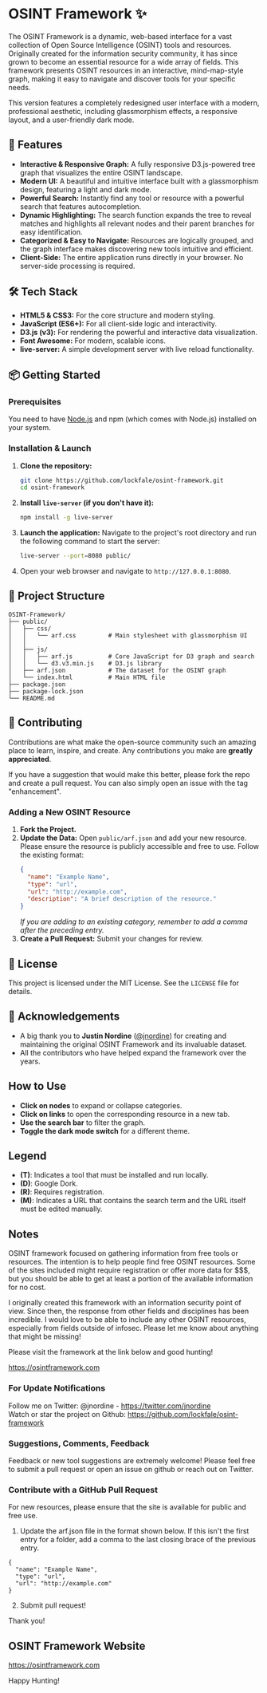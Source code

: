 # OSINT Framework ✨

The OSINT Framework is a dynamic, web-based interface for a vast collection of Open Source Intelligence (OSINT) tools and resources. Originally created for the information security community, it has since grown to become an essential resource for a wide array of fields. This framework presents OSINT resources in an interactive, mind-map-style graph, making it easy to navigate and discover tools for your specific needs.

This version features a completely redesigned user interface with a modern, professional aesthetic, including glassmorphism effects, a responsive layout, and a user-friendly dark mode.

## 🚀 Features

-   **Interactive & Responsive Graph:** A fully responsive D3.js-powered tree graph that visualizes the entire OSINT landscape.
-   **Modern UI:** A beautiful and intuitive interface built with a glassmorphism design, featuring a light and dark mode.
-   **Powerful Search:** Instantly find any tool or resource with a powerful search that features autocompletion.
-   **Dynamic Highlighting:** The search function expands the tree to reveal matches and highlights all relevant nodes and their parent branches for easy identification.
-   **Categorized & Easy to Navigate:** Resources are logically grouped, and the graph interface makes discovering new tools intuitive and efficient.
-   **Client-Side:** The entire application runs directly in your browser. No server-side processing is required.

## 🛠️ Tech Stack

-   **HTML5 & CSS3:** For the core structure and modern styling.
-   **JavaScript (ES6+):** For all client-side logic and interactivity.
-   **D3.js (v3):** For rendering the powerful and interactive data visualization.
-   **Font Awesome:** For modern, scalable icons.
-   **live-server:** A simple development server with live reload functionality.

## 📦 Getting Started

### Prerequisites

You need to have [Node.js](https://nodejs.org/) and npm (which comes with Node.js) installed on your system.

### Installation & Launch

1.  **Clone the repository:**
    ```bash
    git clone https://github.com/lockfale/osint-framework.git
    cd osint-framework
    ```

2.  **Install `live-server` (if you don't have it):**
    ```bash
    npm install -g live-server
    ```

3.  **Launch the application:**
    Navigate to the project's root directory and run the following command to start the server:
    ```bash
    live-server --port=8080 public/
    ```

4.  Open your web browser and navigate to `http://127.0.0.1:8080`.

## 📂 Project Structure

```
OSINT-Framework/
├── public/
│   ├── css/
│   │   └── arf.css         # Main stylesheet with glassmorphism UI
│   │   
│   ├── js/
│   │   ├── arf.js          # Core JavaScript for D3 graph and search
│   │   └── d3.v3.min.js    # D3.js library
│   ├── arf.json            # The dataset for the OSINT graph
│   └── index.html          # Main HTML file
├── package.json
├── package-lock.json
└── README.md
```

## 🤝 Contributing

Contributions are what make the open-source community such an amazing place to learn, inspire, and create. Any contributions you make are **greatly appreciated**.

If you have a suggestion that would make this better, please fork the repo and create a pull request. You can also simply open an issue with the tag "enhancement".

### Adding a New OSINT Resource

1.  **Fork the Project.**
2.  **Update the Data:** Open `public/arf.json` and add your new resource. Please ensure the resource is publicly accessible and free to use. Follow the existing format:
    ```json
    {
      "name": "Example Name",
      "type": "url",
      "url": "http://example.com",
      "description": "A brief description of the resource."
    }
    ```
    *If you are adding to an existing category, remember to add a comma after the preceding entry.*
3.  **Create a Pull Request:** Submit your changes for review.

## 📄 License

This project is licensed under the MIT License. See the `LICENSE` file for details.

## 🙏 Acknowledgements

-   A big thank you to **Justin Nordine** ([@jnordine](https://twitter.com/jnordine)) for creating and maintaining the original OSINT Framework and its invaluable dataset.
-   All the contributors who have helped expand the framework over the years.

## How to Use

- **Click on nodes** to expand or collapse categories.
- **Click on links** to open the corresponding resource in a new tab.
- **Use the search bar** to filter the graph.
- **Toggle the dark mode switch** for a different theme.

## Legend

- **(T)**: Indicates a tool that must be installed and run locally.
- **(D)**: Google Dork.
- **(R)**: Requires registration.
- **(M)**: Indicates a URL that contains the search term and the URL itself must be edited manually.

## Notes
OSINT framework focused on gathering information from free tools or resources. The intention is to help people find free OSINT resources. Some of the sites included might require registration or offer more data for $$$, but you should be able to get at least a portion of the available information for no cost.

I originally created this framework with an information security point of view. Since then, the response from other fields and disciplines has been incredible. I would love to be able to include any other OSINT resources, especially from fields outside of infosec. Please let me know about anything that might be missing!

Please visit the framework at the link below and good hunting!

https://osintframework.com

### For Update Notifications
Follow me on Twitter: @jnordine - https://twitter.com/jnordine  
Watch or star the project on Github: https://github.com/lockfale/osint-framework

### Suggestions, Comments, Feedback
Feedback or new tool suggestions are extremely welcome!  Please feel free to submit a pull request or open an issue on github or reach out on Twitter.

### Contribute with a GitHub Pull Request
For new resources, please ensure that the site is available for public and free use.
<ol start="1">
  <li>Update the arf.json file in the format shown below. If this isn't the first entry for a folder, add a comma to the last closing brace of the previous entry.</li>
</ol>

```
{
  "name": "Example Name",
  "type": "url",
  "url": "http://example.com"
}
```

<ol start="2">
  <li>Submit pull request!</li>
</ol>

Thank you!

## OSINT Framework Website

https://osintframework.com

Happy Hunting!